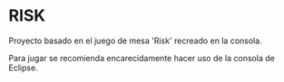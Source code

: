 # RISK

Proyecto basado en el juego de mesa 'Risk' recreado en la consola.

Para jugar se recomienda encarecidamente hacer uso de la consola de Eclipse.

